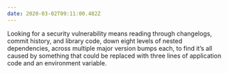 ```yaml
---
date: 2020-03-02T09:11:00.482Z
---
```

Looking for a security vulnerability means reading through changelogs, commit history, and library code, down eight levels of nested dependencies, across multiple major version bumps each, to find it’s all caused by something that could be replaced with three lines of application code and an environment variable.
